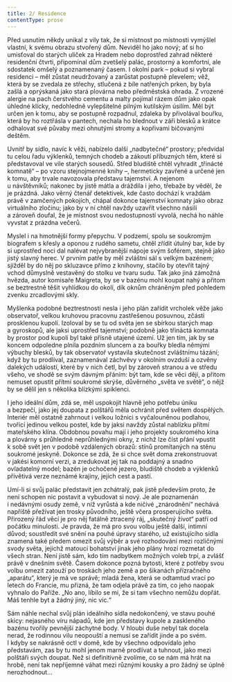 ```yaml
---
title: 2/ Residence
contentType: prose
---
```


Před usnutím někdy unikal z vily tak, že si místnost po místnosti vymýšlel vlastní, k svému obrazu stvořený dům. Neviděl ho jako nový; ať si ho umisťoval do starých uliček za Hradem nebo doprostřed zahrad některé residenční čtvrti, připomínal dům zvetšelý palác, prostorný a komfortní, ale sdostatek omšelý a poznamenaný časem. I okolní park – pokud si vybral residenci – měl zůstat neudržovaný a zarůstat postupně plevelem; věž, která by se zvedala ze střechy, stlučená z bíle natřených prken, by byla zašlá a oprýskaná jako stará plovárna nebo předměstská ohrada. Z vrozené alergie na pach čerstvého cementu a malty pojímal rázem dům jako opak úhledné klícky, nedohledně vylepšitelné pilným kutilským úsilím. Měl být určen jen k tomu, aby se postupně rozpadnul, zdaleka by přivolával bouřku, která by ho roztřásla v pantech, nechala ho blednout v záři blesků a krátce odhalovat své půvaby mezi ohnutými stromy a kopřivami bičovanými deštěm.

Uvnitř by sídlo, navíc k věži, nabízelo další „nadbytečné“ prostory; předvídal tu celou řadu výklenků, temných chodeb a zákoutí příbuzných těm, které si představoval ve vile starých sousedů. Střed bludiště chtěl vyhradit „třinácté komnatě“ – po vzoru stejnojmenné knihy –, hermeticky zavřené a určené jen k tomu, aby trvale navozovala představu tajemství. A nejenom u návštěvníků; nakonec by jistě mátla a dráždila i jeho, třebaže by věděl, že je prázdná. Jako věrný čtenář detektivek, kde často dochází k vraždám právě v zamčených pokojích, chápal dokonce tajemství komnaty jako obraz virtuálního zločinu; jako by v ní chtěl navždy uzavřít všechno násilí a zároveň doufal, že je místnost svou nedostupností vyvolá, nechá ho náhle vyvstat z prázdna večerů.

Myslel i na hmotnější formy přepychu. V podzemí, spolu se soukromým biografem s křesly a oponou z rudého sametu, chtěl zřídit útulný bar, kde by si uprostřed noci dal nalévat nejvybranější nápoje svým šoférem, stejně jako jistý slavný herec. V prvním patře by měl zvláštní sál s velkým bazénem; sjížděl by do něj po skluzavce přímo z knihovny, stačilo by otevřít tajný vchod důmyslně vestavěný do stolku ve tvaru sudu. Tak jako jiná zámožná hvězda, autor komisaře Maigreta, by se v bazénu mohl koupat nahý a přitom se beztrestně těšit vyhlídkou do okolí, dík oknům chráněným před pohledem zvenku zrcadlovými skly.

Myšlenka podobné beztrestnosti nesla i jeho plán zařídit vrcholek věže jako observatoř, velkou kruhovou pracovnu zastřešenou posuvnou, zčásti prosklenou kupolí. Izoloval by se tu od světa jen se sbírkou starých map a gyroskopů, ale jaksi uprostřed tajemství; podobně jako třináctá komnata by prostor pod kupolí byl také přísně utajené území. Už jen tím, jak by se koncem odpoledne plni­la pozdním sluncem a za bouřky bledla němými výbuchy blesků, by tak observatoř vystavila skutečnost zvláštnímu tázání; když by tu prodlíval, zaznamenával záchvěvy v okolním ovzduší a ozvěny dalekých událostí, které by v nich četl, byl by zároveň stranou a ve středu všeho, ve shodě se svým dávným přáním: být tam, kde se věci dějí, a přitom nemuset opustit přítmí soukromé skrýše, důvěrného „světa ve světě“, o nějž by se dělil jen s několika blízkými spiklenci.

I jeho ideální dům, zdá se, měl uspokojit hlavně jeho potřebu úniku a bezpečí, jako jej doupata z polštářů měla ochránit před světem dospělých. Interiér měl ostatně zahrnout i velkou ložnici s vyčalouněnou podlahou, tvořící jedinou velkou postel, kde by jaksi navždy zůstal nablízku přítmí mateřského klína. Obdobnou povahu mají i jeho projekty soukromého kina a plovárny s průhledně neprůhlednými okny, z nichž lze číst přání vpustit k sobě svět jen v podobě vzdálených obrazů: stínů promítaných na stěnu soukromé jeskyně. Dokonce se zdá, že si chce svět doma zrekonstruovat v jakési komorní verzi, a zredukovat jej tak na poddajný a snadno ovladatelný model; bazén je ochočené jezero, bludiště chodeb a výklenků přívětivá verze neznámé krajiny, jejích cest a pastí.

Umí-li si svůj palác představit jen zchátralý, pak jistě především proto, že není schopen nic postavit a vybudovat si nový. Je ale poznamenán i nedávnými osudy země, v níž vyrůstá a kde ničivé „znárodnění“ nechává napříště přežívat jen trosky původního, ještě včera prosperujícího světa. Přirozený řád věcí je pro něj fatálně ztracený ráj, „skutečný život“ patří od počátku minulosti. Je pravda, že má pro svou volbu ještě další, intimní důvod; soustředit své snění na pouhé úpravy starého, už existujícího sídla znamená také předem omezit svůj výběr a své rozhodování mezi rozličnými svody světa, jejichž matoucí bohatství jinak jeho plány hrozí rozmetat do všech stran. Není jistě sám, kdo tím nadbytkem možných voleb trpí, a zvlášť právě v dnešním světě. Časem dokonce pozná bytosti, které z potřeby svou volbu omezit zatouží po troskách jeho země a po šikanách přízračného „aparátu“, který je má ve správě; mladá žena, která se odtamtud vrací po letech do Francie, mu přizná, že tam odjela právě za tím, co jeho naopak vyhnalo do Paříže. „No ano, líbilo se mi, že si tam všechno nemůžu dopřát. Máš tenhle byt a žádný jiný, nic víc.“

Sám náhle nechal svůj plán ideálního sídla nedokončený, ve stavu pouhé skicy: nejasného víru nápadů, kde jen představy kupole a zaskleného bazénu tvořily pevnější záchytné body. V hloubi duše nebyl tak docela nerad, že rodinnou vilu neopouští a nemusí se zařídit jinde a po svém. I kdyby se nakrásně octl v domě, kde by všechno odpovídalo jeho představám, zas by tu mohl jenom marně prodlívat a tuhnout, jako mezi polštáři svých doupat. Než si definitivně zvolíme, co se nám má hrát na hrobě, není tak nepříjemné váhat mezi různými kousky a pro žádný se úplně nerozhodnout…
